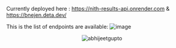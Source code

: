 Currently deployed here :
 https://nith-results-api.onrender.com
 &
 https://bnejen.deta.dev/

This is the list of endpoints are available:
![image](https://user-images.githubusercontent.com/53190754/209459665-fa58d8f1-2694-4de9-b84e-18ee8aa37a37.png)
<p align="center"> <img src="https://komarev.com/ghpvc/?username=abhijeetgupto&label=Views&color=ce9927&style=flat" alt="abhijeetgupto" /> </p>
